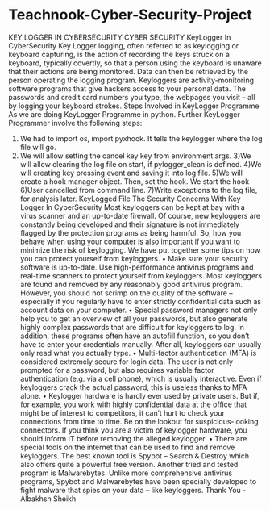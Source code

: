 # Teachnook-Cyber-Security-Project
KEY LOGGER IN 
CYBERSECURITY
 CYBER SECURITY
 KeyLogger In CyberSecurity
 Key Logger logging, often referred to as keylogging or keyboard 
capturing, is the action of recording the keys struck on a keyboard, 
typically covertly, so that a person using the keyboard is unaware that 
their actions are being monitored. Data can then be retrieved by the 
person operating the logging program.
 Keyloggers are activity-monitoring software programs that give hackers 
access to your personal data. The passwords and credit card numbers 
you type, the webpages you visit – all by logging your keyboard strokes. 
Steps Involved in KeyLogger Programme
 As we are doing KeyLogger Programme in python.
 Further KeyLogger Programmer involve the following steps:
 1) We had to import os, import pyxhook. It tells the keylogger where the 
log file will go.
 2) We will allow setting the cancel key key from environment args.
 3)We will allow clearing the log file on start, if pylogger_clean is 
defined.
 4)We will creating key pressing event and saving it into log file.
 5)We will create a hook manager object. Then, set the hook. We start the 
hook
 6)User cancelled from command line.
 7)Write exceptions to the log file, for analysis later.
 KeyLogged File
The Security Concerns With Key Logger In 
CyberSecurity
 Most keyloggers can be kept at bay with a virus scanner and an up-to-date firewall. 
Of course, new keyloggers are constantly being developed and their signature is not 
immediately flagged by the protection programs as being harmful. So, how you 
behave when using your computer is also important if you want to minimize the risk 
of keylogging. We have put together some tips on how you can protect yourself from 
keyloggers.
 • Make sure your security software is up-to-date. Use high-performance antivirus 
programs and real-time scanners to protect yourself from keyloggers. Most 
keyloggers are found and removed by any reasonably good antivirus program. 
However, you should not scrimp on the quality of the software – especially if you 
regularly have to enter strictly confidential data such as account data on your 
computer.
 • Special password managers not only help you to get an overview of all your 
passwords, but also generate highly complex passwords that are difficult for 
keyloggers to log. In addition, these programs often have an autofill function, so 
you don’t have to enter your credentials manually. After all, keyloggers can 
usually only read what you actually type.
 • Multi-factor authentication (MFA) is considered extremely secure for login data. 
The user is not only prompted for a password, but also requires variable factor 
authentication (e.g. via a cell phone), which is usually interactive. Even if 
keyloggers crack the actual password, this is useless thanks to MFA alone.
 • Keylogger hardware is hardly ever used by private users. But if, for example, you 
work with highly confidential data at the office that might be of interest to 
competitors, it can’t hurt to check your connections from time to time. Be on the 
lookout for suspicious-looking connectors. If you think you are a victim of 
keylogger hardware, you should inform IT before removing the alleged 
keylogger.
 • There are special tools on the internet that can be used to find and remove 
keyloggers. The best known tool is Spybot – Search & Destroy which also offers 
quite a powerful free version. Another tried and tested program is Malwarebytes. 
Unlike more comprehensive antivirus programs, Spybot and Malwarebytes have 
been specially developed to fight malware that spies on your data – like 
keyloggers.
 Thank You
-Albakhsh Sheikh
